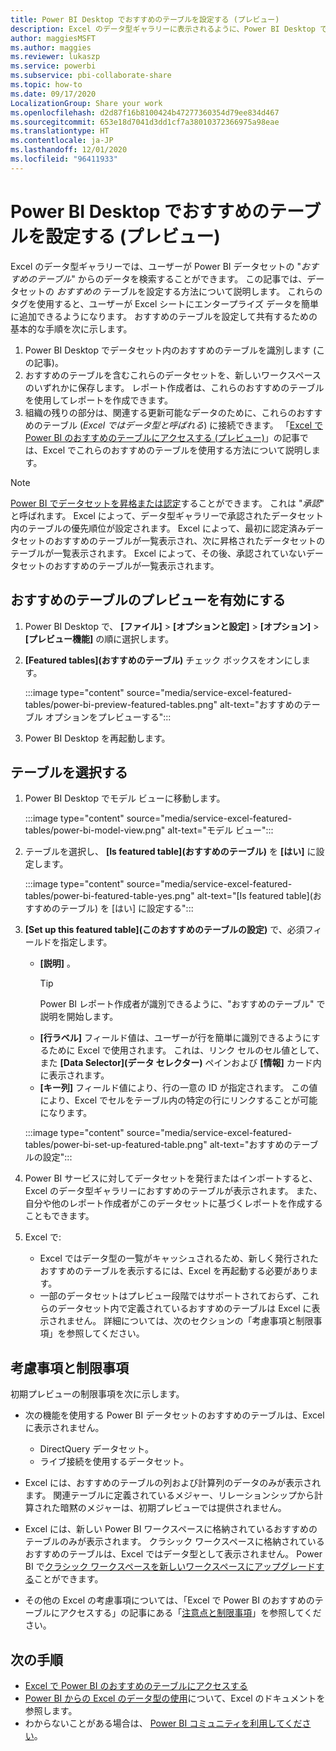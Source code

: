 ```yaml
---
title: Power BI Desktop でおすすめのテーブルを設定する (プレビュー)
description: Excel のデータ型ギャラリーに表示されるように、Power BI Desktop でおすすめのテーブルを作成します。
author: maggiesMSFT
ms.author: maggies
ms.reviewer: lukaszp
ms.service: powerbi
ms.subservice: pbi-collaborate-share
ms.topic: how-to
ms.date: 09/17/2020
LocalizationGroup: Share your work
ms.openlocfilehash: d2d87f16b8100424b47277360354d79ee834d467
ms.sourcegitcommit: 653e18d7041d3dd1cf7a38010372366975a98eae
ms.translationtype: HT
ms.contentlocale: ja-JP
ms.lasthandoff: 12/01/2020
ms.locfileid: "96411933"
---
```

# <a name="set-featured-tables-in-power-bi-desktop-preview"></a>Power BI Desktop でおすすめのテーブルを設定する (プレビュー)

Excel のデータ型ギャラリーでは、ユーザーが Power BI データセットの "*おすすめのテーブル*" からのデータを検索することができます。 この記事では、データセットの *おすすめの* テーブルを設定する方法について説明します。 これらのタグを使用すると、ユーザーが Excel シートにエンタープライズ データを簡単に追加できるようになります。 おすすめのテーブルを設定して共有するための基本的な手順を次に示します。

1. Power BI Desktop でデータセット内のおすすめのテーブルを識別します (この記事)。
1. おすすめのテーブルを含むこれらのデータセットを、新しいワークスペースのいずれかに保存します。 レポート作成者は、これらのおすすめのテーブルを使用してレポートを作成できます。 
1. 組織の残りの部分は、関連する更新可能なデータのために、これらのおすすめのテーブル (*Excel ではデータ型と呼ばれる*) に接続できます。 「[Excel で Power BI のおすすめのテーブルにアクセスする (プレビュー)](service-excel-featured-tables.md)」の記事では、Excel でこれらのおすすめのテーブルを使用する方法について説明します。

> [!NOTE]
> [Power BI でデータセットを昇格または認定](../collaborate-share/service-endorse-content.md)することができます。 これは "*承認*" と呼ばれます。 Excel によって、データ型ギャラリーで承認されたデータセット内のテーブルの優先順位が設定されます。 Excel によって、最初に認定済みデータセットのおすすめのテーブルが一覧表示され、次に昇格されたデータセットのテーブルが一覧表示されます。 Excel によって、その後、承認されていないデータセットのおすすめのテーブルが一覧表示されます。 

## <a name="turn-on-the-featured-table-preview"></a>おすすめのテーブルのプレビューを有効にする

1. Power BI Desktop で、 **[ファイル]**  >  **[オプションと設定]**  >  **[オプション]**  >  **[プレビュー機能]** の順に選択します。
2. **[Featured tables]\(おすすめのテーブル\)** チェック ボックスをオンにします。

    :::image type="content" source="media/service-excel-featured-tables/power-bi-preview-featured-tables.png" alt-text="おすすめのテーブル オプションをプレビューする":::

3. Power BI Desktop を再起動します。

## <a name="select-a-table"></a>テーブルを選択する

1. Power BI Desktop でモデル ビューに移動します。

    :::image type="content" source="media/service-excel-featured-tables/power-bi-model-view.png" alt-text="モデル ビュー":::
 
2. テーブルを選択し、 **[Is featured table]\(おすすめのテーブル\)** を **[はい]** に設定します。

    :::image type="content" source="media/service-excel-featured-tables/power-bi-featured-table-yes.png" alt-text="[Is featured table]\(おすすめのテーブル\) を [はい] に設定する":::

4. **[Set up this featured table]\(このおすすめのテーブルの設定\)** で、必須フィールドを指定します。

    - **[説明]** 。 
        > [!TIP]
        > Power BI レポート作成者が識別できるように、"おすすめのテーブル" で説明を開始します。
    - **[行ラベル]** フィールド値は、ユーザーが行を簡単に識別できるようにするために Excel で使用されます。 これは、リンク セルのセル値として、また **[Data Selector]\(データ セレクター\)** ペインおよび **[情報]** カード内に表示されます。 
    - **[キー列]** フィールド値により、行の一意の ID が指定されます。 この値により、Excel でセルをテーブル内の特定の行にリンクすることが可能になります。

    :::image type="content" source="media/service-excel-featured-tables/power-bi-set-up-featured-table.png" alt-text="おすすめのテーブルの設定":::

1. Power BI サービスに対してデータセットを発行またはインポートすると、Excel のデータ型ギャラリーにおすすめのテーブルが表示されます。 また、自分や他のレポート作成者がこのデータセットに基づくレポートを作成することもできます。

1. Excel で: 
    - Excel ではデータ型の一覧がキャッシュされるため、新しく発行されたおすすめのテーブルを表示するには、Excel を再起動する必要があります。
    - 一部のデータセットはプレビュー段階ではサポートされておらず、これらのデータセット内で定義されているおすすめのテーブルは Excel に表示されません。 詳細については、次のセクションの「考慮事項と制限事項」を参照してください。

## <a name="considerations-and-limitations"></a>考慮事項と制限事項

初期プレビューの制限事項を次に示します。

- 次の機能を使用する Power BI データセットのおすすめのテーブルは、Excel に表示されません。

    - DirectQuery データセット。
    - ライブ接続を使用するデータセット。

- Excel には、おすすめのテーブルの列および計算列のデータのみが表示されます。 関連テーブルに定義されているメジャー、リレーションシップから計算された暗黙のメジャーは、初期プレビューでは提供されません。
- Excel には、新しい Power BI ワークスペースに格納されているおすすめのテーブルのみが表示されます。 クラシック ワークスペースに格納されているおすすめのテーブルは、Excel ではデータ型として表示されません。 Power BI で[クラシック ワークスペースを新しいワークスペースにアップグレードする](service-upgrade-workspaces.md)ことができます。
- その他の Excel の考慮事項については、「Excel で Power BI のおすすめのテーブルにアクセスする」の記事にある「[注意点と制限事項](service-excel-featured-tables.md#considerations-and-limitations)」を参照してください。

## <a name="next-steps"></a>次の手順

- [Excel で Power BI のおすすめのテーブルにアクセスする](service-excel-featured-tables.md)
- [Power BI からの Excel のデータ型の使用](https://support.office.com/article/use-excel-data-types-from-power-bi-preview-cd8938ce-f963-444d-b82a-7140848241e9)について、Excel のドキュメントを参照します。
- わからないことがある場合は、 [Power BI コミュニティを利用してください](https://community.powerbi.com/)。

